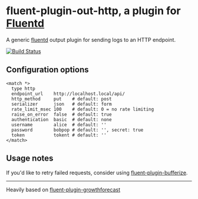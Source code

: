 # fluent-plugin-out-http, a plugin for [Fluentd](http://fluentd.org)

A generic [fluentd][1] output plugin for sending logs to an HTTP endpoint.

[![Build Status](https://travis-ci.org/ento/fluent-plugin-out-http.svg?branch=master)](https://travis-ci.org/ento/fluent-plugin-out-http)

## Configuration options

    <match *>
      type http
      endpoint_url    http://localhost.local/api/
      http_method     put    # default: post
      serializer      json   # default: form
      rate_limit_msec 100    # default: 0 = no rate limiting
      raise_on_error  false  # default: true
      authentication  basic  # default: none
      username        alice  # default: ''
      password        bobpop # default: '', secret: true
      token           tokent # default: ''
    </match>

## Usage notes

If you'd like to retry failed requests, consider using [fluent-plugin-bufferize][3].

----

Heavily based on [fluent-plugin-growthforecast][2]

  [1]: http://fluentd.org/
  [2]: https://github.com/tagomoris/fluent-plugin-growthforecast
  [3]: https://github.com/sabottenda/fluent-plugin-bufferize
